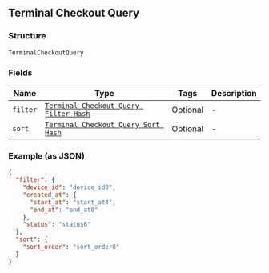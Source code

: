 ## Terminal Checkout Query

### Structure

`TerminalCheckoutQuery`

### Fields

| Name | Type | Tags | Description |
|  --- | --- | --- | --- |
| `filter` | [`Terminal Checkout Query Filter Hash`](/doc/models/terminal-checkout-query-filter.md) | Optional | - |
| `sort` | [`Terminal Checkout Query Sort Hash`](/doc/models/terminal-checkout-query-sort.md) | Optional | - |

### Example (as JSON)

```json
{
  "filter": {
    "device_id": "device_id0",
    "created_at": {
      "start_at": "start_at4",
      "end_at": "end_at8"
    },
    "status": "status6"
  },
  "sort": {
    "sort_order": "sort_order8"
  }
}
```

